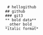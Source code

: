        # hellogithub
      ## github
      ### git3
      ** bold data**
      __other bold__
      *italic format*
